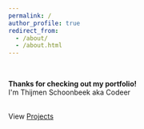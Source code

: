 ```yaml
---
permalink: /
author_profile: true
redirect_from: 
  - /about/
  - /about.html
---
```



<br>

<i class="fa-solid fa-laptop-code"></i>  <i class="fa-solid fa-gamepad"></i>  <i class="fa-solid fa-video"></i>

<b>Thanks for checking out my portfolio!</b><br>
I'm Thijmen Schoonbeek aka Codeer<br><br>

View [Projects](projects)